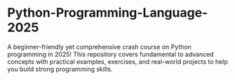 # Python-Programming-Language-2025
A beginner-friendly yet comprehensive crash course on Python programming in 2025! This repository covers fundamental to advanced concepts with practical examples, exercises, and real-world projects to help you build strong programming skills.
